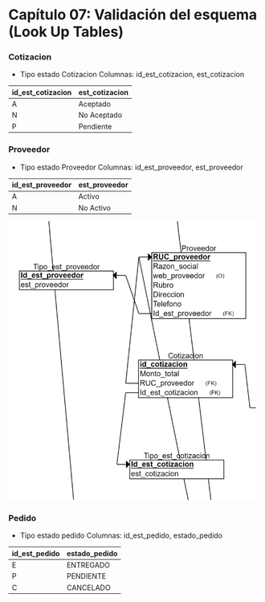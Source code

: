 # Capítulo 07: Validación del esquema (Look Up Tables)

### Cotizacion
- Tipo estado Cotizacion
Columnas: id_est_cotizacion, est_cotizacion

|id_est_cotizacion|est_cotizacion|
|----------------------|------------|
|A|Aceptado|
|N|No Aceptado|
|P|Pendiente|

### Proveedor

- Tipo estado Proveedor
Columnas: id_est_proveedor, est_proveedor

|id_est_proveedor|est_proveedor|
|----------------------|------------|
|A|Activo|
|N|No Activo|

![image](imagenes_cap7/P1.png)

### Pedido
- Tipo estado pedido
Columnas: id_est_pedido, estado_pedido

|id_est_pedido|estado_pedido|
|----------------------|------------|
|E|ENTREGADO|
|P|PENDIENTE|
|C|CANCELADO|
